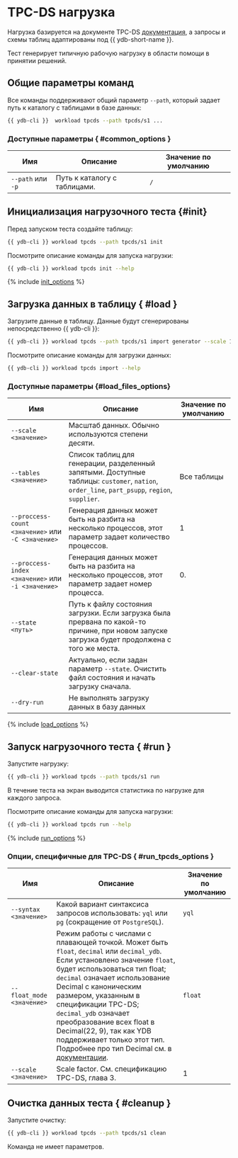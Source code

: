 # TPC-DS нагрузка

Нагрузка базируется на документе TPC-DS [документация](https://www.tpc.org/TPC_Documents_Current_Versions/pdf/TPC-DS_v3.2.0.pdf), а запросы и схемы таблиц адаптированы под {{ ydb-short-name }}.

Тест генерирует типичную рабочую нагрузку в области помощи в принятии решений.

## Общие параметры команд

Все команды поддерживают общий параметр `--path`, который задает путь к каталогу с таблицами в базе данных:

```bash
{{ ydb-cli }}  workload tpcds --path tpcds/s1 ...
```

### Доступные параметры { #common_options }

| Имя               | Описание                     | Значение по умолчанию |
|-------------------|------------------------------|-----------------------|
| `--path` или `-p` | Путь к каталогу с таблицами. | `/`                   |

## Инициализация нагрузочного теста {#init}

Перед запуском теста создайте таблицу:

```bash
{{ ydb-cli }} workload tpcds --path tpcds/s1 init
```

Посмотрите описание команды для запуска нагрузки:

```bash
{{ ydb-cli }} workload tpcds init --help
```

{% include [init_options](./_includes/workload/init_options_tpc.md) %}

## Загрузка данных в таблицу { #load }

Загрузите данные в таблицу. Данные будут сгенерированы непосредственно {{ ydb-cli }}:

```bash
{{ ydb-cli }} workload tpcds --path tpcds/s1 import generator --scale 1
```

Посмотрите описание команды для загрузки данных:

```bash
{{ ydb-cli }} workload tpcds import --help
```

### Доступные параметры {#load_files_options}

| Имя                                               | Описание                                                                                                                                       | Значение по умолчанию |
|---------------------------------------------------|------------------------------------------------------------------------------------------------------------------------------------------------|-----------------------|
| `--scale <значение>`                              | Масштаб данных. Обычно используются степени десяти.                                                                                            |                       |
| `--tables <значение>`                             | Список таблиц для генерации, разделенный запятыми. Доступные таблицы: `customer`, `nation`, `order_line`, `part_psupp`, `region`, `supplier`.  | Все таблицы           |
| `--proccess-count <значение>` или `-C <значение>` | Генерация данных может быть на разбита на несколько процессов, этот параметр задает количество процессов.                                      | 1                     |
| `--proccess-index <значение>` или `-i <значение>` | Генерация данных может быть на разбита на несколько процессов, этот параметр задает номер процесса.                                            | 0.                    |
| `--state <путь>`                                  | Путь к файлу состояния загрузки. Если загрузка была прервана по какой-то причине, при новом запуске загрузка будет продолжена с того же места. |                       |
| `--clear-state`                                   | Актуально, если задан параметр `--state`. Очистить файл состояния и начать загрузку сначала.                                                   |                       |
| `--dry-run`                                       | Не выполнять загрузку данных в базу данных                                                                                                     |                       |

{% include [load_options](./_includes/workload/load_options.md) %}

## Запуск нагрузочного теста { #run }

Запустите нагрузку:

```bash
{{ ydb-cli }} workload tpcds --path tpcds/s1 run
```

В течение теста на экран выводится статистика по нагрузке для каждого запроса.

Посмотрите описание команды для запуска нагрузки:

```bash
{{ ydb-cli }} workload tpcds run --help
```

{% include [run_options](./_includes/workload/run_options.md) %}

### Опции, специфичные для TPC-DS { #run_tpcds_options }

| Имя                       | Описание                                                                                                                                                                                                                                                                                                                                                             | Значение по умолчанию |
|---------------------------|------------------------------------------------------------------------------------------------------------------------------------------------------------------------------------------------------------------------------------------------------------------------------------------------------------------------------------------------------------------------|------------------------|
| `--syntax <значение>`     | Какой вариант синтаксиса запросов использовать: `yql` или `pg` (сокращение от `PostgreSQL`).                                                                                                                                                                                                                                                                         | `yql`                  |
| `--float_mode <значение>` | Режим работы с числами с плавающей точкой. Может быть `float`, `decimal` или `decimal_ydb`. Если установлено значение `float`, будет использоваться тип float; `decimal` означает использование Decimal с каноническим размером, указанным в спецификации TPC-DS; `decimal_ydb` означает преобразование всех float в Decimal(22, 9), так как YDB поддерживает только этот тип. Подробнее про тип Decimal см. в [документации](../../yql/reference/types/primitive.md#numeric). | `float`                |
| `--scale <значение>`      | Scale factor. См. спецификацию TPC-DS, глава 3.                                                                                                                                                                                                                                                                                                                        | 1                      |

## Очистка данных теста { #cleanup }

Запустите очистку:

```bash
{{ ydb-cli }} workload tpcds --path tpcds/s1 clean
```

Команда не имеет параметров.
